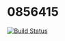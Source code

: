 # 0856415
[![Build Status](https://travis-ci.org/smkisgod/0856415.svg?branch=main)](https://travis-ci.org/smkisgod/0856415)
